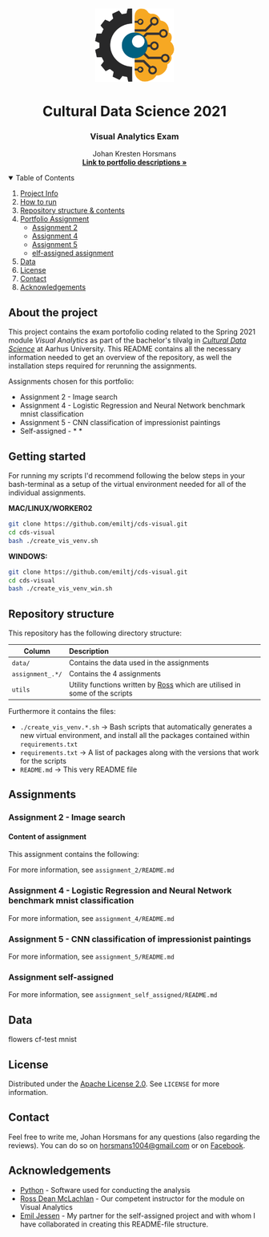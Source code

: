 <!-- PROJECT LOGO -->
<br />
<p align="center">
  <a href="https://github.com/JohanHorsmans/cds-visual-exam-2021">
    <img src="README_images/computer vision.png" alt="Logo" width="158" height="146">
  </a>
  
  <h1 align="center">Cultural Data Science 2021</h1> 
  <h3 align="center">Visual Analytics Exam</h3> 


  <p align="center">
    Johan Kresten Horsmans
    <br />
    <a href="https://github.com/JohanHorsmans/cds-visual-exam-2021.pdf"><strong>Link to portfolio descriptions »</strong></a>
    <br />
  </p>
</p>


<!-- TABLE OF CONTENTS -->
<details open="open">
  <summary>Table of Contents</summary>
  <ol>
    <li><a href="#about-the-project">Project Info</a></li>
    <li><a href="#getting-started">How to run</a></li>
    <li><a href="#repository-structure-and-contents">Repository structure & contents</a></li>
    <li>
      <a href="#assignments">Portfolio Assignment</a>
      <ul>
        <li><a href="#assignment-2">Assignment 2</a></li>
        <li><a href="#assignment-4">Assignment 4</a></li>
        <li><a href="#assignment-5">Assignment 5</a></li>
        <li><a href="#self-assigned-assignment">elf-assigned assignment</a></li>
      </ul>
    </li>
    <li><a href="#data">Data</a></li>
    <li><a href="#license">License</a></li>
    <li><a href="#contact">Contact</a></li>
    <li><a href="#acknowledgements">Acknowledgements</a></li>
  </ol>
</details>


<!-- ABOUT THE PROJECT -->
## About the project

This project contains the exam portofolio coding related to the Spring 2021 module _Visual Analytics_ as part of the bachelor's tilvalg in [_Cultural Data Science_](https://bachelor.au.dk/en/supplementary-subject/culturaldatascience/) at Aarhus University. 
This README contains all the necessary information needed to get an overview of the repository, as well the installation steps required for rerunning the assignments. 

Assignments chosen for this portfolio:
* Assignment 2 - Image search 
* Assignment 4 - Logistic Regression and Neural Network benchmark mnist classification
* Assignment 5 - CNN classification of impressionist paintings
* Self-assigned - * *

<!-- GETTING STARTED -->
## Getting started

For running my scripts I'd recommend following the below steps in your bash-terminal as a setup of the virtual environment needed for all of the individual assignments.

__MAC/LINUX/WORKER02__
```bash
git clone https://github.com/emiltj/cds-visual.git
cd cds-visual
bash ./create_vis_venv.sh
```
__WINDOWS:__
```bash
git clone https://github.com/emiltj/cds-visual.git
cd cds-visual
bash ./create_vis_venv_win.sh
```

<!-- REPOSITORY STRUCTURE -->
## Repository structure

This repository has the following directory structure:

| Column | Description|
|--------|:-----------|
```data/```| Contains the data used in the assignments
```assignment_.*/``` | Contains the 4 assignments
```utils``` | Utility functions written by [Ross](https://pure.au.dk/portal/en/persons/ross-deans-kristensenmclachlan(29ad140e-0785-4e07-bdc1-8af12f15856c).html) which are utilised in some of the scripts

Furthermore it contains the files:
- ```./create_vis_venv.*.sh``` -> Bash scripts that automatically generates a new virtual environment, and install all the packages contained within ```requirements.txt```
- ```requirements.txt``` -> A list of packages along with the versions that work for the scripts
- ```README.md``` -> This very README file

<!-- ASSIGNMENTS -->
## Assignments

### Assignment 2 - Image search
#### Content of assignment
This assignment contains the following:


For more information, see ```assignment_2/README.md```

### Assignment 4 - Logistic Regression and Neural Network benchmark mnist classification

For more information, see ```assignment_4/README.md```

### Assignment 5 - CNN classification of impressionist paintings

For more information, see ```assignment_5/README.md```

### Assignment self-assigned

For more information, see ```assignment_self_assigned/README.md```

<!-- DATA -->
## Data
flowers
cf-test
mnist

<!-- LICENSE -->
## License
Distributed under the [Apache License 2.0](https://www.apache.org/licenses/LICENSE-2.0). See ```LICENSE``` for more information.

<!-- CONTACT -->
## Contact

Feel free to write me, Johan Horsmans for any questions (also regarding the reviews). 
You can do so on horsmans1004@gmail.com or on [Facebook](https://www.facebook.com/johan.horsmans/).

<!-- ACKNOWLEDGEMENTS -->
## Acknowledgements
* [Python](https://www.rstudio.com/) - Software used for conducting the analysis
* [Ross Dean McLachlan](https://github.com/CDS-AU-DK/) - Our competent instructor for the module on Visual Analytics
* [Emil Jessen](https://github.com/emiltj) - My partner for the self-assigned project and with whom I have collaborated in creating this README-file structure.
